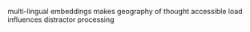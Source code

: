 multi-lingual embeddings makes geography of thought accessible
load influences distractor processing